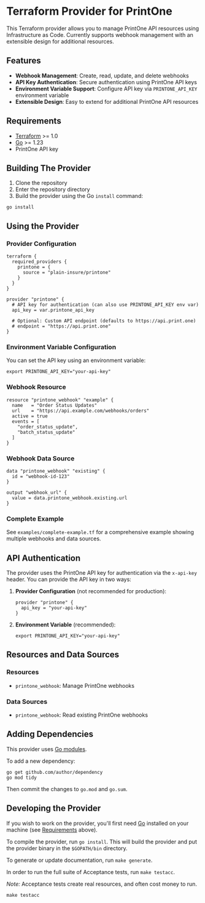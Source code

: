 # Terraform Provider for PrintOne

This Terraform provider allows you to manage PrintOne API resources using Infrastructure as Code. Currently supports webhook management with an extensible design for additional resources.

## Features

- **Webhook Management**: Create, read, update, and delete webhooks
- **API Key Authentication**: Secure authentication using PrintOne API keys
- **Environment Variable Support**: Configure API key via `PRINTONE_API_KEY` environment variable
- **Extensible Design**: Easy to extend for additional PrintOne API resources

## Requirements

- [Terraform](https://developer.hashicorp.com/terraform/downloads) >= 1.0
- [Go](https://golang.org/doc/install) >= 1.23
- PrintOne API key

## Building The Provider

1. Clone the repository
2. Enter the repository directory
3. Build the provider using the Go `install` command:

```shell
go install
```

## Using the Provider

### Provider Configuration

```hcl
terraform {
  required_providers {
    printone = {
      source = "plain-insure/printone"
    }
  }
}

provider "printone" {
  # API key for authentication (can also use PRINTONE_API_KEY env var)
  api_key = var.printone_api_key
  
  # Optional: Custom API endpoint (defaults to https://api.print.one)
  # endpoint = "https://api.print.one"
}
```

### Environment Variable Configuration

You can set the API key using an environment variable:

```shell
export PRINTONE_API_KEY="your-api-key"
```

### Webhook Resource

```hcl
resource "printone_webhook" "example" {
  name   = "Order Status Updates"
  url    = "https://api.example.com/webhooks/orders"
  active = true
  events = [
    "order_status_update",
    "batch_status_update"
  ]
}
```

### Webhook Data Source

```hcl
data "printone_webhook" "existing" {
  id = "webhook-id-123"
}

output "webhook_url" {
  value = data.printone_webhook.existing.url
}
```

### Complete Example

See `examples/complete-example.tf` for a comprehensive example showing multiple webhooks and data sources.

## API Authentication

The provider uses the PrintOne API key for authentication via the `x-api-key` header. You can provide the API key in two ways:

1. **Provider Configuration** (not recommended for production):
   ```hcl
   provider "printone" {
     api_key = "your-api-key"
   }
   ```

2. **Environment Variable** (recommended):
   ```shell
   export PRINTONE_API_KEY="your-api-key"
   ```

## Resources and Data Sources

### Resources

- `printone_webhook`: Manage PrintOne webhooks

### Data Sources

- `printone_webhook`: Read existing PrintOne webhooks

## Adding Dependencies

This provider uses [Go modules](https://github.com/golang/go/wiki/Modules).

To add a new dependency:

```shell
go get github.com/author/dependency
go mod tidy
```

Then commit the changes to `go.mod` and `go.sum`.

## Developing the Provider

If you wish to work on the provider, you'll first need [Go](http://www.golang.org) installed on your machine (see [Requirements](#requirements) above).

To compile the provider, run `go install`. This will build the provider and put the provider binary in the `$GOPATH/bin` directory.

To generate or update documentation, run `make generate`.

In order to run the full suite of Acceptance tests, run `make testacc`.

*Note:* Acceptance tests create real resources, and often cost money to run.

```shell
make testacc
```

